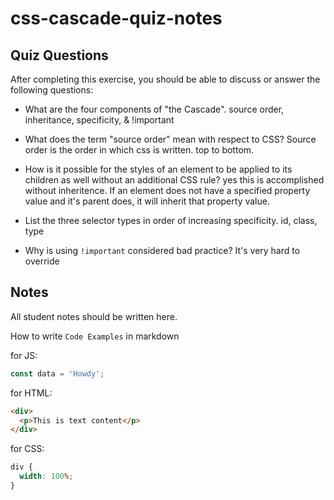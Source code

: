 # css-cascade-quiz-notes

## Quiz Questions

After completing this exercise, you should be able to discuss or answer the following questions:

- What are the four components of "the Cascade".
  source order, inheritance, specificity, & !important
- What does the term "source order" mean with respect to CSS?
  Source order is the order in which css is written. top to bottom.

- How is it possible for the styles of an element to be applied to its children as well without an additional CSS rule?
  yes this is accomplished without inheritence. If an element does not have a specified property value and it's parent does, it will inherit that property value.

- List the three selector types in order of increasing specificity.
  id, class, type

- Why is using `!important` considered bad practice?
  It's very hard to override

## Notes

All student notes should be written here.

How to write `Code Examples` in markdown

for JS:

```javascript
const data = 'Howdy';
```

for HTML:

```html
<div>
  <p>This is text content</p>
</div>
```

for CSS:

```css
div {
  width: 100%;
}
```
